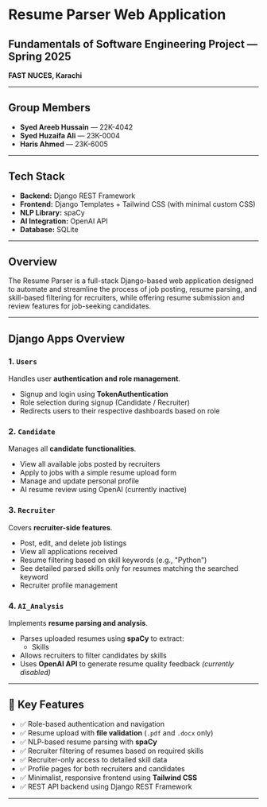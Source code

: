 # Resume Parser Web Application

## Fundamentals of Software Engineering Project — Spring 2025  
**FAST NUCES, Karachi**

---

## Group Members

- **Syed Areeb Hussain** — 22K-4042  
- **Syed Huzaifa Ali** — 23K-0004  
- **Haris Ahmed** — 23K-6005  

---

## Tech Stack

- **Backend:** Django REST Framework  
- **Frontend:** Django Templates + Tailwind CSS (with minimal custom CSS)  
- **NLP Library:** spaCy  
- **AI Integration:** OpenAI API
- **Database:** SQLite  

---

## Overview

The Resume Parser is a full-stack Django-based web application designed to automate and streamline the process of job posting, resume parsing, and skill-based filtering for recruiters, while offering resume submission and review features for job-seeking candidates.

---

## Django Apps Overview

### 1. `Users`  
Handles user **authentication and role management**.
- Signup and login using **TokenAuthentication**
- Role selection during signup (Candidate / Recruiter)
- Redirects users to their respective dashboards based on role

### 2. `Candidate`  
Manages all **candidate functionalities**.
- View all available jobs posted by recruiters  
- Apply to jobs with a simple resume upload form  
- Manage and update personal profile  
- AI resume review using OpenAI (currently inactive)

### 3. `Recruiter`  
Covers **recruiter-side features**.
- Post, edit, and delete job listings  
- View all applications received  
- Resume filtering based on skill keywords (e.g., "Python")  
- See detailed parsed skills only for resumes matching the searched keyword  
- Recruiter profile management

### 4. `AI_Analysis`  
Implements **resume parsing and analysis**.
- Parses uploaded resumes using **spaCy** to extract:
  - Skills
- Allows recruiters to filter candidates by skills  
- Uses **OpenAI API** to generate resume quality feedback *(currently disabled)*

---

## 🔑 Key Features

- ✅ Role-based authentication and navigation
- ✅ Resume upload with **file validation** (`.pdf` and `.docx` only)
- ✅ NLP-based resume parsing with **spaCy**
- ✅ Recruiter filtering of resumes based on required skills
- ✅ Recruiter-only access to detailed skill data
- ✅ Profile pages for both recruiters and candidates
- ✅ Minimalist, responsive frontend using **Tailwind CSS**
- ✅ REST API backend using Django REST Framework

---
